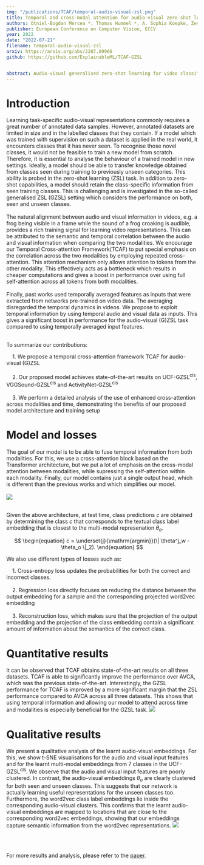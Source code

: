 ```yaml
---
img: "/publications/TCAF/temporal-audio-visual-zsl.png"
title: Temporal and cross-modal attention for audio-visual zero-shot learning
authors: Otniel-Bogdan Mercea *, Thomas Hummel *, A. Sophia Koepke, Zeynep Akata
publisher: European Conference on Computer Vision, ECCV
year: 2022
date: "2022-07-21"
filename: temporal-audio-visual-zsl
arxiv: https://arxiv.org/abs/2207.09966
github: https://github.com/ExplainableML/TCAF-GZSL


abstract: Audio-visual generalised zero-shot learning for video classification requires understanding the relations between the audio and visual information in order to be able to recognise samples from novel, previously unseen classes at test time. The natural semantic and temporal alignment between audio and visual data in video data can be exploited to learn powerful representations that generalise to unseen classes at test time. We propose a multi-modal and Temporal Cross-attention Framework, TCAF, for audio-visual generalised zero-shot learning. Its inputs are temporally aligned audio and visual features that are obtained from pre-trained networks. Encouraging the framework to focus on cross-modal correspondence across time instead of self-attention within the modalities boosts the performance significantly. We show that our proposed framework that ingests temporal features yields state-of-the-art performance on the UCF-GZSL<sup>cls</sup>, VGGSound-GZSL<sup>cls</sup>, and ActivityNet-GZSL<sup>cls</sup> benchmarks for (generalised) zero-shot learning.
---
```


# Introduction

Learning task-specific audio-visual representations commonly requires a great number of annotated data samples. However, annotated datasets are limited in size and in the labelled classes that they contain. If a model which was trained with supervision on such a dataset is applied in the real world, it encounters classes that it has never seen. To recognise those novel classes, it would not be feasible to train a new model from scratch. Therefore, it is essential to analyse the behaviour of a trained model in new settings. Ideally, a model should be able to transfer knowledge obtained from classes seen during training to previously unseen categories. This ability is probed in the zero-shot learning (ZSL) task. In addition to zero-shot capabilities, a model should retain the class-specific information from seen training classes. This is challenging and is investigated in the so-called generalised ZSL (GZSL) setting which considers the performance on both, seen and unseen classes. 
<br/><br/>
The natural alignment between audio and visual information in videos, e.g. a frog being visible in a frame while the sound of a frog croaking is audible, provides a rich training signal for learning video representations. This can be attributed to the semantic and temporal correlation between the audio and visual information when comparing the two modalities. We encourage our Temporal Cross-attention Framework(TCAF) to put special emphasis on the correlation across the two modalities by employing repeated cross-attention. This attention mechanism only allows attention to tokens from the other modality. This effectively acts as a bottleneck which results in cheaper computations and gives a boost in performance over using full self-attention across all tokens from both modalities.
<br/><br/>
Finally, past works used temporally averaged features as inputs that were extracted from networks pre-trained on video data. The averaging disregarded the temporal dynamics in videos. We propose to exploit temporal information by using temporal audio and visual data as inputs. This gives a significant boost in performance for the audio-visual (G)ZSL task compared to using temporally averaged input features.
<br/><br/>

To summarize our contributions:

&nbsp;&nbsp;&nbsp;&nbsp;1. We propose a temporal cross-attention framework TCAF for audio-visual (G)ZSL
<br/><br/>
&nbsp;&nbsp;&nbsp;&nbsp;2. Our proposed model achieves state-of-the-art results on UCF-GZSL<sup>cls</sup>, VGGSound-GZSL<sup>cls</sup> and ActivityNet-GZSL<sup>cls</sup>
<br/><br/>
&nbsp;&nbsp;&nbsp;&nbsp;3. We perform a detailed analysis of the use of enhanced cross-attention across modalities and time, demonstrating the benefits of our proposed model architecture and training setup



# Model and losses

The goal of our model is to be able to fuse temporal information from both modalities. For this, we use a cross-attention block based on the Transformer architecture, but we put a lot of emphasis on the cross-modal attention between modalities, while supressing the self-attention within each modality. Finally, our model contains just a single output head, which is different than the previous works and which simplifies our model.
<br/><br/>
![](/publications/TCAF/architecture.png)
<br/><br/>

Given the above architecture, at test time, class predictions $c$ are obtained by determining the class $c$ that corresponds to the textual class label embedding that is closest to the multi-modal represenation $\theta_o$. 

$$
\begin{equation}
    c = \underset{j}{\mathrm{argmin}}(\| \theta^j_w - \theta_o \|_2).
\end{equation}
$$


We also use different types of losses such as:

&nbsp;&nbsp;&nbsp;&nbsp;1. Cross-entropy loss updates the probabilities for both the correct and incorrect classes.
<br/><br/>
&nbsp;&nbsp;&nbsp;&nbsp;2. Regression loss directly focuses on reducing the distance between the output embedding for a sample and the corresponding projected word2vec embedding
<br/><br/>
&nbsp;&nbsp;&nbsp;&nbsp;3. Reconstruction loss, which makes sure that the projection of the output embedding and the projection of the class embedding contain a significant amount of information about the semantics of the correct class.


# Quantitative results

It can be observed that TCAF obtains state-of-the-art results on all three datasets. TCAF is able to significantly improve the performance over AVCA, which was the previous state-of-the-art. Interestingly, the GZSL performance for TCAF is improved by a more significant margin that the ZSL performance compared to AVCA across all three datasets. This shows that using temporal information and allowing our model to attend across time and modalities is especially beneficial for the GZSL task. 
![](/publications/TCAF/results.png)

# Qualitative results

We present a qualitative analysis of the learnt audio-visual embeddings. For this, we show t-SNE visualisations for the audio and visual input features and for the learnt multi-modal embeddings from 7 classes in the UCF-GZSL<sup>cls</sup>. We observe that the audio and visual input features are poorly clustered. In contrast, the audio-visual embeddings $\theta_o$ are clearly clustered for both seen and unseen classes. This suggests that our network is actually learning useful representations for the unseen classes too. Furthermore, the word2vec class label embeddings lie inside the corresponding audio-visual clusters. This confirms that the learnt audio-visual embeddings are mapped to locations that are close to the corresponding word2vec embeddings, showing that our embeddings capture semantic information from the word2vec representations.
![](/publications/TCAF/tsne.png)

<br/><br/>

For more results and analysis, please refer to the [paper](https://arxiv.org/abs/2207.09966).
